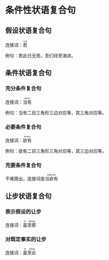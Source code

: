 # 条件性状语复合句

## 假设状语复合句

连接词：<ruby><rb>若</rb><rt>rug</rt></ruby>

例句：若此日无雨，吾们持至海进。

## 条件状语复合句

### 充分条件复合句

连接词：<ruby><rb>当有</rb><rt>sareio</rt></ruby>

例句：当有二目三角形三边对应等，其三角对应等。

### 必要条件复合句

连接词：<ruby><rb>欲有</rb><rt>kereio</rt></ruby>

例句：欲有二目三角形三角对应等，其三边对应等。

### 充要条件复合句

不难猜出，连接词是<ruby><rb>当欲有</rb><rt>sakereio</rt></ruby>

## 让步状语复合句

### 表示假设的让步

连接词：<ruby><rb>虽至那</rb><rt>te donag</rt></ruby>

### 对既定事实的让步

连接词：<ruby><rb>虽至此</rb><rt>te dozig</rt></ruby>